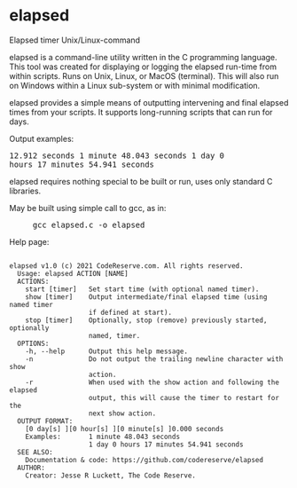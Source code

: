 # elapsed
Elapsed timer Unix/Linux-command

elapsed is a command-line utility written in the C programming language. This tool was created for displaying or logging the elapsed run-time from within scripts. Runs on Unix, Linux, or MacOS (terminal). This will also run on Windows within a Linux sub-system or with minimal modification.

elapsed provides a simple means of outputting intervening and final elapsed times from your scripts. It supports long-running scripts that can run for days.

Output examples:<pre>12.912 seconds
    1 minute 48.043 seconds
    1 day 0 hours 17 minutes 54.941 seconds</pre>


elapsed requires nothing special to be built or run, uses only standard C libraries.

May be built using simple call to gcc, as in:
<pre>     gcc elapsed.c -o elapsed</pre>

Help page:
<pre><code>
elapsed v1.0 (c) 2021 CodeReserve.com. All rights reserved.
  Usage: elapsed ACTION [NAME]
  ACTIONS:
    start [timer]   Set start time (with optional named timer).
    show [timer]    Output intermediate/final elapsed time (using named timer
                    if defined at start).
    stop [timer]    Optionally, stop (remove) previously started, optionally
                    named, timer.
  OPTIONS:
    -h, --help      Output this help message.
    -n              Do not output the trailing newline character with show
                    action.
    -r              When used with the show action and following the elapsed
                    output, this will cause the timer to restart for the
                    next show action.
  OUTPUT FORMAT:
    [0 day[s] ][0 hour[s] ][0 minute[s] ]0.000 seconds
    Examples:       1 minute 48.043 seconds
                    1 day 0 hours 17 minutes 54.941 seconds
  SEE ALSO:
    Documentation & code: https://github.com/codereserve/elapsed
  AUTHOR:
    Creator: Jesse R Luckett, The Code Reserve.
</code></pre>
 
